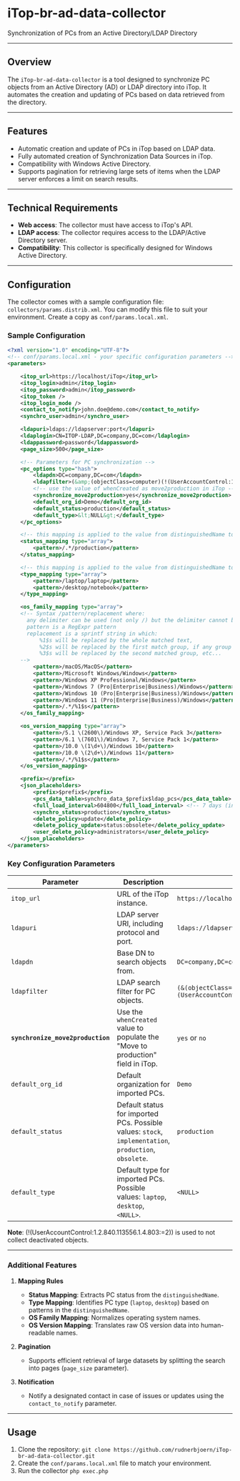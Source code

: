 # iTop-br-ad-data-collector

Synchronization of PCs from an Active Directory/LDAP Directory

---

## Overview

The `iTop-br-ad-data-collector` is a tool designed to synchronize PC objects from an Active Directory (AD) or LDAP directory into iTop. It automates the creation and updating of PCs based on data retrieved from the directory.

---

## Features

- Automatic creation and update of PCs in iTop based on LDAP data.
- Fully automated creation of Synchronization Data Sources in iTop.
- Compatibility with Windows Active Directory.
- Supports pagination for retrieving large sets of items when the LDAP server enforces a limit on search results.

---

## Technical Requirements

- **Web access**: The collector must have access to iTop's API.
- **LDAP access**: The collector requires access to the LDAP/Active Directory server.
- **Compatibility**: This collector is specifically designed for Windows Active Directory.

---

## Configuration

The collector comes with a sample configuration file: `collectors/params.distrib.xml`. You can modify this file to suit your environment.
Create a copy as `conf/params.local.xml`.

### Sample Configuration

```xml
<?xml version="1.0" encoding="UTF-8"?>
<!-- conf/params.local.xml - your specific configuration parameters -->
<parameters>

    <itop_url>https://localhost/iTop</itop_url>
    <itop_login>admin</itop_login>
    <itop_password>admin</itop_password>
    <itop_token />
    <itop_login_mode />
    <contact_to_notify>john.doe@demo.com</contact_to_notify>
    <synchro_user>admin</synchro_user>

    <ldapuri>ldaps://ldapserver:port</ldapuri>
    <ldaplogin>CN=ITOP-LDAP,DC=company,DC=com</ldaplogin>
    <ldappassword>password</ldappassword>
    <page_size>500</page_size>

    <!-- Parameters for PC synchronization -->
    <pc_options type="hash">
        <ldapdn>DC=company,DC=com</ldapdn>
        <ldapfilter>(&amp;(objectClass=computer)(!(UserAccountControl:1.2.840.113556.1.4.803:=2)))</ldapfilter>
        <!-- use the value of whenCreated as move2production in iTop -->
        <synchronize_move2production>yes</synchronize_move2production>
        <default_org_id>Demo</default_org_id>
        <default_status>production</default_status>
        <default_type>&lt;NULL&gt;</default_type>
    </pc_options>

    <!-- this mapping is applied to the value from distinguishedName to extract the status of the PC-->
    <status_mapping type="array">
        <pattern>/.*/production</pattern>
    </status_mapping>

    <!-- this mapping is applied to the value from distinguishedName to extract the type of the PC-->
    <type_mapping type="array">
        <pattern>/laptop/laptop</pattern>
        <pattern>/desktop/notebook</pattern>
    </type_mapping>

    <os_family_mapping type="array">
    <!-- Syntax /pattern/replacement where:
      any delimiter can be used (not only /) but the delimiter cannot be present in the "replacement" string
      pattern is a RegExpr pattern
      replacement is a sprintf string in which:
          %1$s will be replaced by the whole matched text,
          %2$s will be replaced by the first match group, if any group is defined in the RegExpr
          %3$s will be replaced by the second matched group, etc...
    -->
        <pattern>/macOS/MacOS</pattern>
        <pattern>/Microsoft Windows/Windows</pattern>
        <pattern>/Windows XP Professional/Windows</pattern>
        <pattern>/Windows 7 (Pro|Enterprise|Business)/Windows</pattern>
        <pattern>/Windows 10 (Pro|Enterprise|Business)/Windows</pattern>
        <pattern>/Windows 11 (Pro|Enterprise|Business)/Windows</pattern>
        <pattern>/.*/%1$s</pattern>
    </os_family_mapping>

    <os_version_mapping type="array">
        <pattern>/5.1 \(2600\)/Windows XP, Service Pack 3</pattern>
        <pattern>/6.1 \(7601\)/Windows 7, Service Pack 1</pattern>
        <pattern>/10.0 \(1\d+\)/Windows 10</pattern>
        <pattern>/10.0 \(2\d+\)/Windows 11</pattern>
        <pattern>/.*/%1$s</pattern>
    </os_version_mapping>

    <prefix></prefix>
    <json_placeholders>
        <prefix>$prefix$</prefix>
        <pcs_data_table>synchro_data_$prefix$ldap_pcs</pcs_data_table>
        <full_load_interval>604800</full_load_interval> <!-- 7 days (in seconds): 7*24*60*60 -->
        <synchro_status>production</synchro_status>
        <delete_policy>update</delete_policy>
        <delete_policy_update>status:obsolete</delete_policy_update>
        <user_delete_policy>administrators</user_delete_policy>
    </json_placeholders>
</parameters>
```

### Key Configuration Parameters

| Parameter                         | Description                                                                                            | Example Value                                                                |
| --------------------------------- | ------------------------------------------------------------------------------------------------------ | ---------------------------------------------------------------------------- |
| `itop_url`                        | URL of the iTop instance.                                                                              | `https://localhost/iTop`                                                     |
| `ldapuri`                         | LDAP server URI, including protocol and port.                                                          | `ldaps://ldapserver:port`                                                    |
| `ldapdn`                          | Base DN to search objects from.                                                                        | `DC=company,DC=com`                                                          |
| `ldapfilter`                      | LDAP search filter for PC objects.                                                                     | `(&(objectClass=computer)(!(UserAccountControl:1.2.840.113556.1.4.803:=2)))` |
| **`synchronize_move2production`** | Use the `whenCreated` value to populate the "Move to production" field in iTop.                        | `yes` or `no`                                                                |
| `default_org_id`                  | Default organization for imported PCs.                                                                 | `Demo`                                                                       |
| `default_status`                  | Default status for imported PCs. Possible values: `stock`, `implementation`, `production`, `obsolete`. | `production`                                                                 |
| `default_type`                    | Default type for imported PCs. Possible values: `laptop`, `desktop`, `<NULL>`.                         | `<NULL>`                                                                     |

**Note**: (!(UserAccountControl:1.2.840.113556.1.4.803:=2)) is used to not collect deactivated objects.

---

### Additional Features

1. **Mapping Rules**
   - **Status Mapping**: Extracts PC status from the `distinguishedName`.
   - **Type Mapping**: Identifies PC type (`laptop`, `desktop`) based on patterns in the `distinguishedName`.
   - **OS Family Mapping**: Normalizes operating system names.
   - **OS Version Mapping**: Translates raw OS version data into human-readable names.

2. **Pagination**
   - Supports efficient retrieval of large datasets by splitting the search into pages (`page_size` parameter).

3. **Notification**
   - Notify a designated contact in case of issues or updates using the `contact_to_notify` parameter.

---

## Usage

1. Clone the repository: `git clone https://github.com/rudnerbjoern/iTop-br-ad-data-collector.git`
2. Create the `conf/params.local.xml` file to match your environment.
3. Run the collector `php exec.php`
